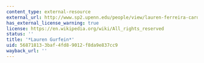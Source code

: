 ```yaml
---
content_type: external-resource
external_url: http://www.sp2.upenn.edu/people/view/lauren-ferreira-cardoso/
has_external_license_warning: true
license: https://en.wikipedia.org/wiki/All_rights_reserved
status: ''
title: '*Lauren Gurfein*'
uid: 56871813-3baf-4fd8-9012-f8da9e837cc9
wayback_url: ''
---
```

